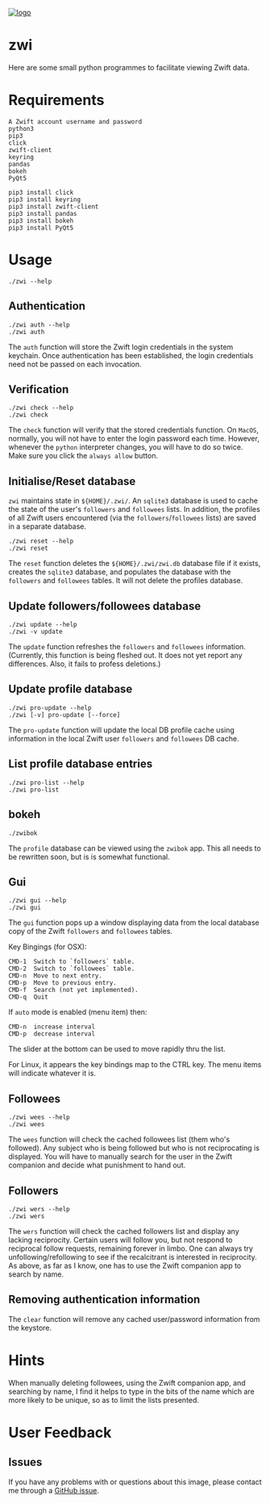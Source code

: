 [![logo](https://raw.githubusercontent.com/permezel/zwi/master/logo.png)](https://zwift.com/)
# zwi

Here are some small python programmes to facilitate viewing Zwift data.

# Requirements

    A Zwift account username and password
    python3
    pip3
    click
    zwift-client
    keyring
    pandas
    bokeh
    PyQt5

    pip3 install click
    pip3 install keyring
    pip3 install zwift-client
    pip3 install pandas
    pip3 install bokeh
    pip3 install PyQt5


# Usage

    ./zwi --help

## Authentication

    ./zwi auth --help
    ./zwi auth

The `auth` function will store the Zwift login credentials in the system keychain.
Once authentication has been established, the login credentials need not be passed on each invocation.

## Verification

    ./zwi check --help
    ./zwi check

The `check` function will verify that the stored credentials function.
On `MacOS`, normally, you will not have to enter the login password each time.
However, whenever the `python` interpreter changes, you will have to do so twice.  Make sure you click the `always allow` button.

## Initialise/Reset database

`zwi` maintains state in `${HOME}/.zwi/`.  An `sqlite3` database is used to cache the state of the user's `followers` and `followees` lists.
In addition, the profiles of all Zwift users encountered (via the `followers`/`followees` lists) are saved in a separate database.

    ./zwi reset --help
    ./zwi reset

The `reset` function deletes the `${HOME}/.zwi/zwi.db` database file if it exists, creates the `sqlite3` database, and populates the database with the `followers` and `followees` tables.
It will not delete the profiles database.

## Update followers/followees database

    ./zwi update --help
    ./zwi -v update

The `update` function refreshes the `followers` and `followees` information.
(Currently, this function is being fleshed out.  It does not yet report any differences. Also, it fails to profess deletions.)

## Update profile database

    ./zwi pro-update --help
    ./zwi [-v] pro-update [--force]

The `pro-update` function will update the local DB profile cache using information in the local Zwift user `followers` and `followees` DB cache.

## List profile database entries

    ./zwi pro-list --help
    ./zwi pro-list


## bokeh

    ./zwibok

The `profile` database can be viewed using the `zwibok` app.
This all needs to be rewritten soon, but is is somewhat functional.

## Gui

    ./zwi gui --help
    ./zwi gui

The `gui` function pops up a window displaying data from the local database copy of the Zwift `followers` and `followees` tables.

Key Bingings (for OSX):

    CMD-1  Switch to `followers` table.
    CMD-2  Switch to `followees` table.
    CMD-n  Move to next entry.
    CMD-p  Move to previous entry.
    CMD-f  Search (not yet implemented).
    CMD-q  Quit

If `auto` mode is enabled (menu item) then:

    CMD-n  increase interval
    CMD-p  decrease interval

The slider at the bottom can be used to move rapidly thru the list.

For Linux, it appears the key bindings map to the CTRL key.  The menu items will indicate whatever it is.

## Followees

    ./zwi wees --help
    ./zwi wees

The `wees` function will check the cached followees list (them who's followed).
Any subject who is being followed but who is not reciprocating is displayed.
You will have to manually search for the user in the Zwift companion and decide what punishment to hand out.

## Followers

    ./zwi wers --help
    ./zwi wers

The `wers` function will check the cached followers list and display any lacking reciprocity.
Certain users will follow you, but not respond to reciprocal follow requests, remaining forever in limbo.
One can always try unfollowing/refollowing to see if the recalcitrant is interested in reciprocity.
As above, as far as I know, one has to use the Zwift companion app to search by name.

## Removing authentication information

The `clear` function will remove any cached user/password information from the keystore.

# Hints


When manually deleting followees, using the Zwift companion app, and searching by name, I find it helps to type in the bits of the name which are more likely to be unique, so as to limit the lists presented.

# User Feedback

## Issues

If you have any problems with or questions about this image, please contact me
through a [GitHub issue](https://github.com/permezel/zwi/issues).
